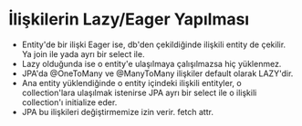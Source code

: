 # İlişkilerin Lazy/Eager Yapılması

- Entity'de bir ilişki Eager ise, db'den çekildiğinde ilişkili entity de çekilir. Ya join ile yada ayrı bir select ile.
- Lazy olduğunda ise o entity'e ulaşılmaya çalışılmazsa hiç yüklenmez.
- JPA'da @OneToMany ve @ManyToMany ilişkiler default olarak LAZY'dir.
- Ana entity yüklendiğinde o entity içindeki ilişkili entityler, o collection'lara ulaşılmak istenirse JPA ayrı bir
  select ile o ilişkili collection'ı initialize eder.
- JPA bu ilişkileri değiştirmemize izin verir. fetch attr.